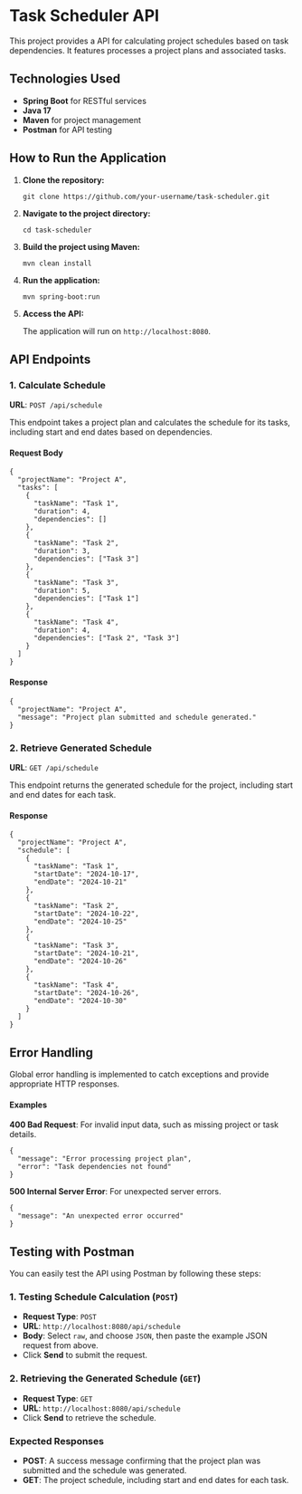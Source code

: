 <!DOCTYPE html>
<html lang="en">
<head>
    <meta charset="UTF-8">
    <meta name="viewport" content="width=device-width, initial-scale=1.0">
</head>
<body>

<h1>Task Scheduler API</h1>
<p>This project provides a API for calculating project schedules based on task dependencies. It features processes a project plans and associated tasks.</p>

<h2>Technologies Used</h2>
<ul>
    <li><strong>Spring Boot</strong> for RESTful services</li>
    <li><strong>Java 17</strong></li>
    <li><strong>Maven</strong> for project management</li>
    <li><strong>Postman</strong> for API testing</li>
</ul>

<h2>How to Run the Application</h2>

<ol>
    <li><strong>Clone the repository:</strong></li>
    <pre><code>git clone https://github.com/your-username/task-scheduler.git</code></pre>
    
 <li><strong>Navigate to the project directory:</strong></li>
    <pre><code>cd task-scheduler</code></pre>

<li><strong>Build the project using Maven:</strong></li>
    <pre><code>mvn clean install</code></pre>

<li><strong>Run the application:</strong></li>
    <pre><code>mvn spring-boot:run</code></pre>

<li><strong>Access the API:</strong></li>
    <p>The application will run on <code>http://localhost:8080</code>.</p>
</ol>


<h2>API Endpoints</h2>

<h3>1. Calculate Schedule</h3>

<p><strong>URL</strong>: <code>POST /api/schedule</code></p>
<p>This endpoint takes a project plan and calculates the schedule for its tasks, including start and end dates based on dependencies.</p>

<h4>Request Body</h4>
<pre><code>{
  "projectName": "Project A",
  "tasks": [
    {
      "taskName": "Task 1",
      "duration": 4,
      "dependencies": []
    },
    {
      "taskName": "Task 2",
      "duration": 3,
      "dependencies": ["Task 3"]
    },
    {
      "taskName": "Task 3",
      "duration": 5,
      "dependencies": ["Task 1"]
    },
    {
      "taskName": "Task 4",
      "duration": 4,
      "dependencies": ["Task 2", "Task 3"]
    }
  ]
}</code></pre>

<h4>Response</h4>
<pre><code>{
  "projectName": "Project A",
  "message": "Project plan submitted and schedule generated."
}</code></pre>

<h3>2. Retrieve Generated Schedule</h3>

<p><strong>URL</strong>: <code>GET /api/schedule</code></p>
<p>This endpoint returns the generated schedule for the project, including start and end dates for each task.</p>

<h4>Response</h4>
<pre><code>{
  "projectName": "Project A",
  "schedule": [
    {
      "taskName": "Task 1",
      "startDate": "2024-10-17",
      "endDate": "2024-10-21"
    },
    {
      "taskName": "Task 2",
      "startDate": "2024-10-22",
      "endDate": "2024-10-25"
    },
    {
      "taskName": "Task 3",
      "startDate": "2024-10-21",
      "endDate": "2024-10-26"
    },
    {
      "taskName": "Task 4",
      "startDate": "2024-10-26",
      "endDate": "2024-10-30"
    }
  ]
}</code></pre>

<h2>Error Handling</h2>

<p>Global error handling is implemented to catch exceptions and provide appropriate HTTP responses.</p>

<h4>Examples</h4>

<p><strong>400 Bad Request</strong>: For invalid input data, such as missing project or task details.</p>
<pre><code>{
  "message": "Error processing project plan",
  "error": "Task dependencies not found"
}</code></pre>

<p><strong>500 Internal Server Error</strong>: For unexpected server errors.</p>
<pre><code>{
  "message": "An unexpected error occurred"
}</code></pre>

<h2>Testing with Postman</h2>

<p>You can easily test the API using Postman by following these steps:</p>

<h3>1. Testing Schedule Calculation (<code>POST</code>)</h3>

<ul>
    <li><strong>Request Type</strong>: <code>POST</code></li>
    <li><strong>URL</strong>: <code>http://localhost:8080/api/schedule</code></li>
    <li><strong>Body</strong>: Select <code>raw</code>, and choose <code>JSON</code>, then paste the example JSON request from above.</li>
    <li>Click <strong>Send</strong> to submit the request.</li>
</ul>

<h3>2. Retrieving the Generated Schedule (<code>GET</code>)</h3>

<ul>
    <li><strong>Request Type</strong>: <code>GET</code></li>
    <li><strong>URL</strong>: <code>http://localhost:8080/api/schedule</code></li>
    <li>Click <strong>Send</strong> to retrieve the schedule.</li>
</ul>

<h3>Expected Responses</h3>

<ul>
    <li><strong>POST</strong>: A success message confirming that the project plan was submitted and the schedule was generated.</li>
    <li><strong>GET</strong>: The project schedule, including start and end dates for each task.</li>
</ul>


</body>
</html>
